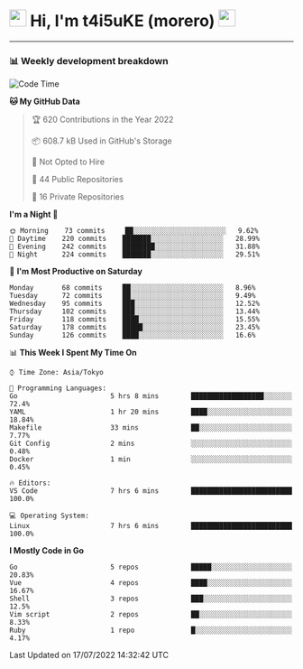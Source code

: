 <!-- Title -->
<h1>
    <img src="https://emojis.slackmojis.com/emojis/images/1600385609/10490/cactuar.gif?1600385609" width="30"/> 
    Hi, I'm t4i5uKE (morero) 
    <img src="https://emojis.slackmojis.com/emojis/images/1600385609/10490/cactuar.gif?1600385609" width="30"/>
</h1>

---

<h3> 📊 Weekly development breakdown </h3>
<!-- waka-readme-stats -->

<!--START_SECTION:waka-->
![Code Time](http://img.shields.io/badge/Code%20Time-1%2C170%20hrs%2051%20mins-blue)

**🐱 My GitHub Data** 

> 🏆 620 Contributions in the Year 2022
 > 
> 📦 608.7 kB Used in GitHub's Storage 
 > 
> 🚫 Not Opted to Hire
 > 
> 📜 44 Public Repositories 
 > 
> 🔑 16 Private Repositories  
 > 
**I'm a Night 🦉** 

```text
🌞 Morning    73 commits     ██░░░░░░░░░░░░░░░░░░░░░░░   9.62% 
🌆 Daytime    220 commits    ███████░░░░░░░░░░░░░░░░░░   28.99% 
🌃 Evening    242 commits    ████████░░░░░░░░░░░░░░░░░   31.88% 
🌙 Night      224 commits    ███████░░░░░░░░░░░░░░░░░░   29.51%

```
📅 **I'm Most Productive on Saturday** 

```text
Monday       68 commits     ██░░░░░░░░░░░░░░░░░░░░░░░   8.96% 
Tuesday      72 commits     ██░░░░░░░░░░░░░░░░░░░░░░░   9.49% 
Wednesday    95 commits     ███░░░░░░░░░░░░░░░░░░░░░░   12.52% 
Thursday     102 commits    ███░░░░░░░░░░░░░░░░░░░░░░   13.44% 
Friday       118 commits    ████░░░░░░░░░░░░░░░░░░░░░   15.55% 
Saturday     178 commits    █████░░░░░░░░░░░░░░░░░░░░   23.45% 
Sunday       126 commits    ████░░░░░░░░░░░░░░░░░░░░░   16.6%

```


📊 **This Week I Spent My Time On** 

```text
⌚︎ Time Zone: Asia/Tokyo

💬 Programming Languages: 
Go                       5 hrs 8 mins        ██████████████████░░░░░░░   72.4% 
YAML                     1 hr 20 mins        ████░░░░░░░░░░░░░░░░░░░░░   18.84% 
Makefile                 33 mins             ██░░░░░░░░░░░░░░░░░░░░░░░   7.77% 
Git Config               2 mins              ░░░░░░░░░░░░░░░░░░░░░░░░░   0.48% 
Docker                   1 min               ░░░░░░░░░░░░░░░░░░░░░░░░░   0.45%

🔥 Editors: 
VS Code                  7 hrs 6 mins        █████████████████████████   100.0%

💻 Operating System: 
Linux                    7 hrs 6 mins        █████████████████████████   100.0%

```

**I Mostly Code in Go** 

```text
Go                       5 repos             █████░░░░░░░░░░░░░░░░░░░░   20.83% 
Vue                      4 repos             ████░░░░░░░░░░░░░░░░░░░░░   16.67% 
Shell                    3 repos             ███░░░░░░░░░░░░░░░░░░░░░░   12.5% 
Vim script               2 repos             ██░░░░░░░░░░░░░░░░░░░░░░░   8.33% 
Ruby                     1 repo              █░░░░░░░░░░░░░░░░░░░░░░░░   4.17%

```



 Last Updated on 17/07/2022 14:32:42 UTC
<!--END_SECTION:waka-->
